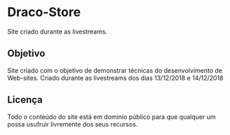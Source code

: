 # Draco-Store
Site criado durante as livestreams.

## Objetivo
Site criado com o objetivo de demonstrar técnicas do desenvolvimento de Web-sites. Criado durante as livestreams dos dias 13/12/2018 e 14/12/2018

## Licença
Todo o conteúdo do site está em dominio público para que qualquer um possa usufruir livremente dos seus recursos.
